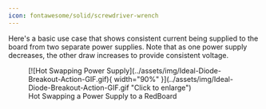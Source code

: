 ```yaml
---
icon: fontawesome/solid/screwdriver-wrench
---
```


Here's a basic use case that shows consistent current being supplied to the board from two separate power supplies. Note that as one power supply decreases, the other draw increases to provide consistent voltage. 



<figure markdown>
[![Hot Swapping Power Supply](../assets/img/Ideal-Diode-Breakout-Action-GIF.gif){ width="90%" }](../assets/img/Ideal-Diode-Breakout-Action-GIF.gif "Click to enlarge")
<figcaption markdown>Hot Swapping a Power Supply to a RedBoard</figcaption>
</figure>
